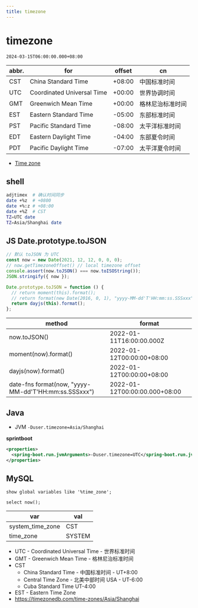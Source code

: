 ```yaml
---
title: timezone
---
```


# timezone

```
2024-03-15T06:00:00.000+08:00
```

| abbr. | for                        | offset | cn               |
| ----- | -------------------------- | ------ | ---------------- |
| CST   | China Standard Time        | +08:00 | 中国标准时间     |
| UTC   | Coordinated Universal Time | +00:00 | 世界协调时间     |
| GMT   | Greenwich Mean Time        | +00:00 | 格林尼治标准时间 |
| EST   | Eastern Standard Time      | -05:00 | 东部标准时间     |
| PST   | Pacific Standard Time      | -08:00 | 太平洋标准时间   |
| EDT   | Eastern Daylight Time      | -04:00 | 东部夏令时间     |
| PDT   | Pacific Daylight Time      | -07:00 | 太平洋夏令时间   |

- [Time zone](https://en.wikipedia.org/wiki/Time_zone)

## shell

```bash
adjtimex  # 确认时间同步
date +%z  # +0800
date +%:z # +08:00
date +%Z  # CST
TZ=UTC date
TZ=Asia/Shanghai date
```

## JS Date.prototype.toJSON

```js
// 默认 toJSON 为 UTC
const now = new Date(2021, 12, 12, 0, 0, 0);
// now.getTimezoneOffset() // local timezone offset
console.assert(now.toJSON() === now.toISOString());
JSON.stringify({ now });

Date.prototype.toJSON = function () {
  // return moment(this).format();
  // return format(new Date(2016, 0, 1), "yyyy-MM-dd'T'HH:mm:ss.SSSxxx") // date-fns
  return dayjs(this).format();
};
```

| method                                               | format                        |
| ---------------------------------------------------- | ----------------------------- |
| now.toJSON()                                         | 2022-01-11T16:00:00.000Z      |
| moment(now).format()                                 | 2022-01-12T00:00:00+08:00     |
| dayjs(now).format()                                  | 2022-01-12T00:00:00+08:00     |
| date-fns format(now, "yyyy-MM-dd'T'HH:mm:ss.SSSxxx") | 2022-01-12T00:00:00.000+08:00 |

## Java

- JVM `-Duser.timezone=Asia/Shanghai`

**sprintboot**

```xml
<properties>
  <spring-boot.run.jvmArguments>-Duser.timezone=UTC</spring-boot.run.jvmArguments>
</properties>
```

## MySQL

```mysql
show global variables like '%time_zone';

select now();
```

| var              | val    |
| ---------------- | ------ |
| system_time_zone | CST    |
| time_zone        | SYSTEM |

- UTC - Coordinated Universal Time - 世界标准时间
- GMT - Greenwich Mean Time - 格林尼治标准时间
- CST
  - China Standard Time - 中国标准时间 - UT+8:00
  - Central Time Zone - 北美中部时间 USA - UT-6:00
  - Cuba Standard Time UT-4:00
- EST - Eastern Time Zone
- https://timezonedb.com/time-zones/Asia/Shanghai
